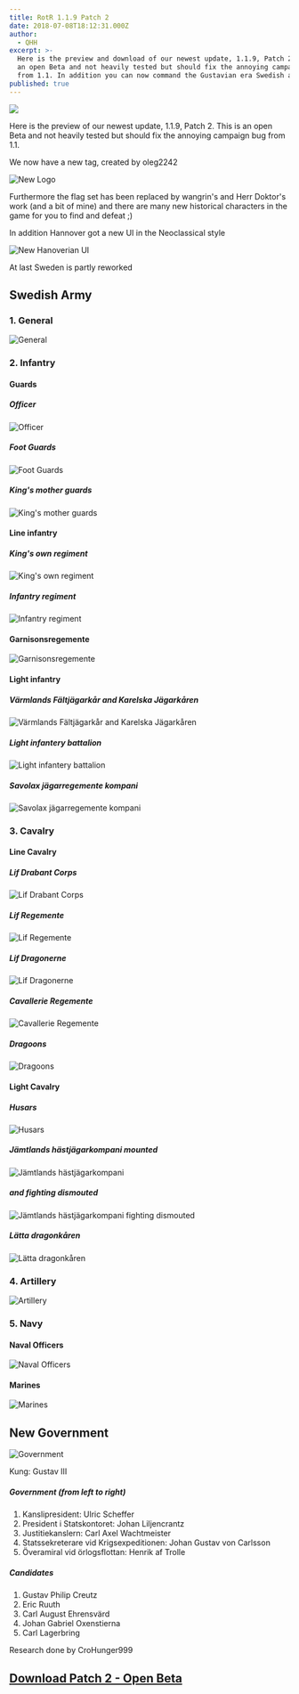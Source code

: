```yaml
---
title: RotR 1.1.9 Patch 2
date: 2018-07-08T18:12:31.000Z
author:
  - QHH
excerpt: >-
  Here is the preview and download of our newest update, 1.1.9, Patch 2. This is
  an open Beta and not heavily tested but should fix the annoying campaign bug
  from 1.1. In addition you can now command the Gustavian era Swedish army.
published: true
---
```

![](../_img/2018-07-08-patch2_promo-pic.png)

Here is the preview of our newest update, 1.1.9, Patch 2. This is an open Beta and not heavily tested but should fix the annoying campaign bug from 1.1.

We now have a new tag, created by oleg2242

![New Logo](https://steamuserimages-a.akamaihd.net/ugc/959713744232010466/5D9B8B06373712DBC7A6E60331EBDADF19332E9F/)

Furthermore the flag set has been replaced by wangrin's and Herr Doktor's work (and a bit of mine) and there are many new historical characters in the game for you to find and defeat ;)

In addition Hannover got a new UI in the Neoclassical style

![New Hanoverian UI](../_img/2018-07-08-patch2_hannover-ui.jpg)

At last Sweden is partly reworked

## Swedish Army

### 1. General

![General](../_img/2018-07-08-patch2_general.jpg)

### 2. Infantry

#### Guards

##### Officer
![Officer](../_img/2018-07-08-patch2_officer.png)

##### Foot Guards
![Foot Guards](../_img/2018-07-08-patch2_foot-guards.jpg)

##### King's mother guards
![King's mother guards](https://steamuserimages-a.akamaihd.net/ugc/930436190616336450/B2C0C5F1AF4006665A77C5F230D6240BAEE434E2/)  

#### Line infantry

##### King's own regiment
![King's own regiment](https://steamuserimages-a.akamaihd.net/ugc/930436190616335136/BF9F5404A733F3684DEF1FB3CEFB8817376E40F0/)

##### Infantry regiment
![Infantry regiment](../_img/2018-07-08-patch2_infantry-regiment.jpg)

#### Garnisonsregemente
![Garnisonsregemente](https://steamuserimages-a.akamaihd.net/ugc/932688289952456048/0A7280A07C42637E4741F4CDB711907B55AD016F/)

#### Light infantry

##### Värmlands Fältjägarkår and Karelska Jägarkåren
![Värmlands Fältjägarkår and Karelska Jägarkåren](https://steamuserimages-a.akamaihd.net/ugc/932688426800697105/88020B519E79D40C23F70E9A2AEA7A2FDCD9162C/)

##### Light infantery battalion
![Light infantery battalion](https://steamuserimages-a.akamaihd.net/ugc/932689273342272524/121E5EF28CC49E58D9F1EC42337CFEEB98448776/)

##### Savolax jägarregemente kompani
![Savolax jägarregemente kompani](https://steamuserimages-a.akamaihd.net/ugc/931563477021362727/0C6E55A108E460005E54FAB5088D1E711FBF9178/)

### 3. Cavalry

#### Line Cavalry

##### Lif Drabant Corps
![Lif Drabant Corps](https://steamuserimages-a.akamaihd.net/ugc/925919038097181802/016A3990DC651469277C6FDA0A67DC4274E989BC/)

##### Lif Regemente
![Lif Regemente](https://steamuserimages-a.akamaihd.net/ugc/925919427373673242/125D411339563112CD0296F4283410E7BC762B25/)

##### Lif Dragonerne
![Lif Dragonerne](https://steamuserimages-a.akamaihd.net/ugc/925919427373672648/5FB51AA7BBE12A1FE09D6CEFF2AAB468AA4E02BC/)

##### Cavallerie Regemente
![Cavallerie Regemente](https://steamuserimages-a.akamaihd.net/ugc/925919353424987453/789E0B8964001B9E8398CC7758C38841F5410F3A/)

##### Dragoons
![Dragoons](https://steamuserimages-a.akamaihd.net/ugc/934934697793073536/4469259F0C0454C115597CFCC22F6133EC25FADB/)

#### Light Cavalry

##### Husars
![Husars](https://steamuserimages-a.akamaihd.net/ugc/931563733650972515/03EE43AE2DD331CD2258C90E12C76429B4F49E01/)

##### Jämtlands hästjägarkompani mounted
![Jämtlands hästjägarkompani](https://steamuserimages-a.akamaihd.net/ugc/959712485770441182/9B2D067630EDB1B1928F2F1DAD35A23D42FB9417/)

##### and fighting dismouted

![Jämtlands hästjägarkompani fighting dismouted](https://steamuserimages-a.akamaihd.net/ugc/959712485770498734/8B20E7F2C63E0EDE432C3E302B1A601D22EFBE06/)

##### Lätta dragonkåren
![Lätta dragonkåren](https://steamuserimages-a.akamaihd.net/ugc/959713374305377688/7DF89C606D5A94F18077FDAF510B0A2D0D2D324F/)

### 4. Artillery
![Artillery](https://steamuserimages-a.akamaihd.net/ugc/932687096462709816/6D4ECAAB688499C978E30C19E00844B0C3B6756F/)

### 5. Navy

#### Naval Officers
![Naval Officers](https://steamuserimages-a.akamaihd.net/ugc/932688279558516531/978D007F54586FF34392225BE8E439FC86F52E70/)

#### Marines
![Marines](https://steamuserimages-a.akamaihd.net/ugc/848219851480969819/E5515000ACAE1DFD347DBF76CE73CE0D435840D9/)

## New Government
![Government](https://steamuserimages-a.akamaihd.net/ugc/959713610290873932/944283B7132E33FD64DA0C37B20D13B3A504C2E2/)

Kung: Gustav III

##### Government (from left to right)

1. Kanslipresident: Ulric Scheffer
2. President i Statskontoret: Johan Liljencrantz
3. Justitiekanslern: Carl Axel Wachtmeister
4. Statssekreterare vid Krigsexpeditionen: Johan Gustav von Carlsson
5. Överamiral vid örlogsflottan: Henrik af Trolle

##### Candidates

1. Gustav Philip Creutz
2. Eric Ruuth
3. Carl August Ehrensvärd
4. Johan Gabriel Oxenstierna
5. Carl Lagerbring

Research done by CroHunger999

## [Download Patch 2 - Open Beta](https://www.moddb.com/mods/imperial-splendour/downloads/rotr-119-patch-2-open-beta)
